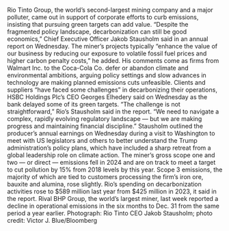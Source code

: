 Rio Tinto Group, the world’s second-largest mining company and a major polluter, came out in support of corporate efforts to curb emissions, insisting that pursuing green targets can add value.
“Despite the fragmented policy landscape, decarbonization can still be good economics,” Chief Executive Officer Jakob Stausholm said in an annual report on Wednesday. The miner’s projects typically “enhance the value of our business by reducing our exposure to volatile fossil fuel prices and higher carbon penalty costs,” he added.
His comments come as firms from Walmart Inc. to the Coca-Cola Co. defer or abandon climate and environmental ambitions, arguing policy settings and slow advances in technology are making planned emissions cuts unfeasible. Clients and suppliers “have faced some challenges” in decarbonizing their operations, HSBC Holdings Plc’s CEO Georges Elhedery said on Wednesday as the bank delayed some of its green targets.
“The challenge is not straightforward,” Rio’s Stausholm said in the report. “We need to navigate a complex, rapidly evolving regulatory landscape — but we are making progress and maintaining financial discipline.”
Stausholm outlined the producer’s annual earnings on Wednesday during a visit to Washington to meet with US legislators and others to better understand the Trump administration’s policy plans, which have included a sharp retreat from a global leadership role on climate action.
The miner’s gross scope one and two — or direct — emissions fell in 2024 and are on track to meet a target to cut pollution by 15% from 2018 levels by this year. Scope 3 emissions, the majority of which are tied to customers processing the firm’s iron ore, bauxite and alumina, rose slightly.
Rio’s spending on decarbonization activities rose to $589 million last year from $425 million in 2023, it said in the report.
Rival BHP Group, the world’s largest miner, last week reported a decline in operational emissions in the six months to Dec. 31 from the same period a year earlier.
Photograph: Rio Tinto CEO Jakob Stausholm; photo credit: Victor J. Blue/Bloomberg